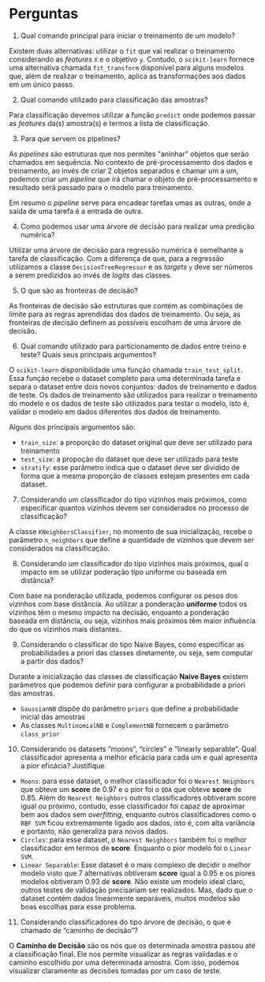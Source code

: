 # Perguntas

1. Qual comando principal para iniciar o treinamento de um modelo?

Existem duas alternativas: utilizar o `fit` que vai realizar o treinamento considerando as *features* `X` e o objetivo `y`.
Contudo, o `scikit-learn` fornece uma alternativa chamada `fit_transform` disponível para alguns modelos que, além de realizar o treinamento, aplica
as transformações aos dados em um único passo.

2. Qual comando utilizado para classificação das amostras?

Para classificação devemos utilizar a função `predict` onde podemos passar as *features* da(s) amostra(s) e termos a lista de classificação.

3. Para que servem os pipelines?

As *pipelines* são estruturas que nos permites "aninhar" objetos que serão chamados em sequência. No contexto de pré-processamento dos dados e treinamento, ao invés de criar 2 objetos separados e chamar um a um, podemos criar um *pipeline* que irá chamar o objeto de pré-processamento e resultado será passado para o modelo para treinamento.

Em resumo o *pipeline* serve para encadear tarefas umas as outras, onde a saída de uma tarefa é a entrada de outra.

4. Como podemos usar uma árvore de decisão para realizar uma predição numérica?

Utilizar uma árvore de decisão para regressão numérica é semelhante a tarefa de classificação. Com a diferença de que, para a regressão utilizamos a classe `DecisionTreeRegressor` e as *targets* `y` deve ser números a serem predizidos ao invés de *logits* das classes.

5. O que são as fronteiras de decisão?

As fronteiras de decisão são estruturas que contém as combinações de limite para as regras aprendidas dos dados de treinamento. Ou seja, as fronteiras de decisão definem as possíveis escolham de uma árvore de decisão.

6. Qual comando utilizado para particionamento de dados entre treino e teste? Quais seus principais argumentos?

O `scikit-learn` disponibilidade uma função chamada `train_test_split`. Essa função recebe o dataset completo para uma determinada tarefa e separa o dataset entre dois novos conjuntos: dados de treinamento e dados de teste.
Os dados de treinamento são utilizados para realizar o treinamento do modelo e os dados de teste são utilizados para testar o modelo, isto é, validar o modelo em dados diferentes dos dados de treinamento.

Alguns dos principais argumentos são:

- `train_size`: a proporção do dataset original que deve ser utilizado para treinamento
- `test_size`: a propoção do dataset que deve ser utilizado para teste
- `stratify`: esse parâmetro indica que o dataset deve ser dividido de forma que a mesma proporção de classes estejam presentes em cada dataset.

7. Considerando um classificador do tipo vizinhos mais próximos, como especificar quantos vizinhos devem ser considerados no processo de classificação?

A classe `KNeighborsClassifier`, no momento de sua inicialização, recebe o parâmetro `n_neighbors` que define a quantidade de vizinhos que devem ser considerados na classificação.

8. Considerando um classificador do tipo vizinhos mais próximos, qual o impacto em se utilizar poderação tipo uniforme ou baseada em distância?

Com base na ponderação utilizada, podemos configurar os pesos dos vizinhos com base distância. Ao utilizar a ponderação **uniforme** todos os vizinhos têm o mesmo impacto na decisão, enquanto a ponderação baseada em distância, ou seja, vizinhos mais próximos têm maior influência do que os vizinhos mais distantes.

9. Considerando o classificar do tipo Naive Bayes, como especificar as probabilidades a priori das classes diretamente, ou seja, sem computar a partir dos dados?

Durante a inicialização das classes de classificação **Naive Bayes** existem parâmetros que podemos definir para configurar a probabilidade a priori das amostras.

- `GaussianNB` dispõe do parâmetro `priors` que define a probabilidade inicial das amostras
- As classes `MultinomialNB` e `ComplementNB` fornecem o parâmetro `class_prior`

10. Considerando os datasets “moons”, “circles” e “linearly separable”. Qual classificador apresenta a melhor eficácia para cada um e qual apresenta a pior eficácia? Justifique.

- `Moons`: para esse dataset, o melhor classificador foi o `Nearest Neighbors` que obteve um **score** de 0.97 e o pior foi o `QDA` que obteve **score** de 0.85. Além do `Nearest Neighbors` outros classificadores obtiveram score igual ou próximo, contudo, esse classificador foi capaz de aproximar bem aos dados sem *overfitting*, enquanto outros classificadores como o `RBF SVM` ficou extremamente ligado aos dados, isto é, com alta variância e portanto, não generaliza para novos dados.
- `Circles`: para esse dataset, o `Nearest Neighbors` também foi o melhor classificador em termos de **score**. Enquanto o pior modelo foi o `Linear SVM`.
- `Linear Separable`: Esse dataset é o mais complexo de decidir o melhor modelo visto que 7 alternativas obtiveram **score** igual a 0.95 e os piores modelos obtiveram 0.93 de **score**. Não existe um modelo ideal claro, outros testes de validação precisariam ser realizados. Mas, dado que o dataset contém dados linearmente separáveis, muitos modelos são boas escolhas para esse problema.

11. Considerando classificadores do tipo árvore de decisão, o que é chamado de “caminho de decisão”?

O **Caminho de Decisão** são os nós que os determinada amostra passou até a classificação final. Ele nos permite visualizar as regras validadas e o caminho escolhido por uma determinada amostra. Com isso, podemos visualizar claramente as decisões tomadas por um caso de teste.